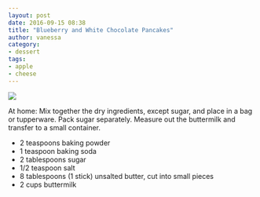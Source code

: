 ```yaml
---
layout: post
date: 2016-09-15 08:38
title: "Blueberry and White Chocolate Pancakes"
author: vanessa
category:
- dessert
tags:
- apple
- cheese
---
```


<img src="http://farm2.staticflickr.com/1280/4608672449_546c396433_b.jpg" />

At home: Mix together the dry ingredients, except sugar, and place in a bag or tupperware. Pack sugar separately. Measure out the buttermilk and transfer to a small container.

<ul>
    <li>2 teaspoons baking powder</li>
    <li>1 teaspoon baking soda</li>
    <li>2 tablespoons sugar</li>
    <li>1/2 teaspoon salt</li>
    <li>8 tablespoons (1 stick) unsalted butter, cut into small pieces</li>
    <li>2 cups buttermilk</li>
</ul>